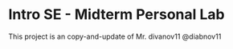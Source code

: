 # Intro SE - Midterm Personal Lab

<p>This project is an copy-and-update of Mr. divanov11 @diabnov11</p>

